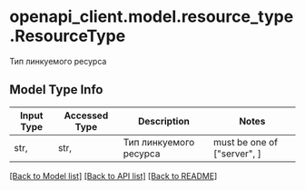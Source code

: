 # openapi_client.model.resource_type.ResourceType

Тип линкуемого ресурса

## Model Type Info
Input Type | Accessed Type | Description | Notes
------------ | ------------- | ------------- | -------------
str,  | str,  | Тип линкуемого ресурса | must be one of ["server", ] 

[[Back to Model list]](../../README.md#documentation-for-models) [[Back to API list]](../../README.md#documentation-for-api-endpoints) [[Back to README]](../../README.md)

